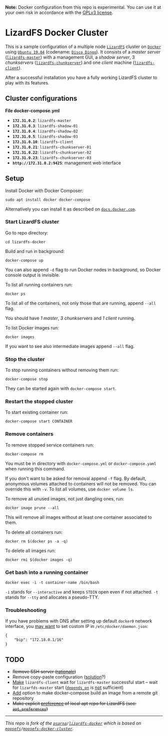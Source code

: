 **Note:** Docker configuration from this repo is experimental. You can use it at your own risk in accordance with the [GPLv3 license][1].

# LizardFS Docker Cluster

This is a sample configuration of a multiple node [`LizardFS`][2] cluster on [`Docker`][3] using [`Ubuntu 19.04`][4] (codename: [`Disco Dingo`][5]). It consists of a *master server* ([`lizardfs-master`][6]) with a management GUI, a *shadow server*, 3 *chunkservers* ([`lizardfs-chunkserver`][7]) and one *client* machine ([`lizardfs-client`][8]).

After a successful installation you have a fully working LizardFS cluster to play with its features.

## Cluster configurations

**File docker-compose.yml**

- **`172.31.0.2`**: `lizardfs-master`
- **`172.31.0.3`**: `lizardfs-shadow-01`
- **`172.31.0.4`**: `lizardfs-shadow-02`
- **`172.31.0.5`**: `lizardfs-shadow-03`
- **`172.31.0.10`**: `lizardfs-client`
- **`172.31.0.21`**: `lizardfs-chunkserver-01`
- **`172.31.0.22`**: `lizardfs-chunkserver-02`
- **`172.31.0.23`**: `lizardfs-chunkserver-03`
- **`http://172.31.0.2:9425`**: management web interface

## Setup

Install Docker with Docker Composer:

    sudo apt install docker docker-compose

Alternatively you can install it as described on [`docs.docker.com`][9].

### Start LizardFS cluster

Go to repo directory:

    cd lizardfs-docker

Build and run in background:

    docker-compose up

You can also append `-d` flag to run Docker nodes in background, so Docker console output is invisible.

To list all running containers run:

    docker ps

To list all of the containers, not only those that are running, append `--all` flag.

You should have *1 master*, *3 chunkservers* and *1 client* running.

To list Docker images run:

    docker images

If you want to see also intermediate images append `--all` flag.

### Stop the cluster

To stop running containers without removing them run:

    docker-compose stop

They can be started again with `docker-compose start`.

### Restart the stopped cluster

To start existing container run:

    docker-compose start CONTAINER

### Remove containers

To remove stopped service containers run:

    docker-compose rm

You must be in directory with `docker-compose.yml` or `docker-compose.yaml` when running this command.

If you don't want to be asked for removal append `-f` flag. By default, anonymous volumes attached to containers will not be removed. You can override this with `-v`. To list all volumes, use `docker volume ls`.

To remove all unused images, not just dangling ones, run:

    docker image prune --all

This will remove all images without at least one container associated to them.

To delete all containers run:

    docker rm $(docker ps -a -q)
    
To delete all images run:

    docker rmi $(docker images -q)

### Get bash into a running container

    docker exec -i -t container-name /bin/bash

`-i` stands for `--interactive` and keeps `STDIN` open even if not attached. `-t` stands for `--tty` and allocates a pseudo-TTY.

### Troubleshooting

If you have problems with DNS after setting up default `docker0` network interface, you [may want][22] to set custom IP in `/etc/docker/daemon.json`:

    {
	    "bip": "172.18.0.1/16"
    }


## TODO

- <s>Remove SSH server ([rationale][14])</s>
- Remove copy-paste configuration ([solution][21]?)
- [Make][15] `lizardfs-client` wait for `lizardfs-master` successful start – wait for `lizarfds-master` start ([`depends_on`][17] is [not][18] sufficient)
- [Add][16] option to make docker-compose build an image from a remote git repository
- <s>Make explicit [preference][20] of local apt repo for LizardFS (see: [`apt_preferences`][19])</s>

---

*This repo is fork of the [`psarna`][10]`/`[`lizardfs-docker`][11] which is based on [`moosefs`][12]`/`[`moosefs-docker-cluster`][13].*

[1]: https://github.com/pbeza/lizardfs-docker/blob/master/LICENSE
[2]: https://lizardfs.com/
[3]: https://www.docker.com/
[4]: https://www.ubuntu.com/about/release-cycle
[5]: https://wiki.ubuntu.com/Releases
[6]: https://packages.ubuntu.com/disco/admin/lizardfs-master
[7]: https://packages.ubuntu.com/disco/admin/lizardfs-chunkserver
[8]: https://packages.ubuntu.com/disco/admin/lizardfs-client
[9]: https://docs.docker.com/compose/install/
[10]: https://github.com/psarna
[11]: https://github.com/psarna/lizardfs-docker
[12]: https://github.com/moosefs
[13]: https://github.com/moosefs/moosefs-docker-cluster/
[14]: https://jpetazzo.github.io/2014/06/23/docker-ssh-considered-evil/
[15]: https://stackoverflow.com/questions/31746182/docker-compose-wait-for-container-x-before-starting-y
[16]: https://stackoverflow.com/questions/34120504/how-can-i-make-docker-compose-build-an-image-from-a-remote-git-repository
[17]: https://docs.docker.com/compose/compose-file/#depends_on
[18]: https://stackoverflow.com/questions/31746182/docker-compose-wait-for-container-x-before-starting-y
[19]: https://linux.die.net/man/5/apt_preferences
[20]: https://askubuntu.com/questions/27362/how-to-only-install-updates-from-a-specific-repository
[21]: https://stackoverflow.com/questions/39376786/docker-and-symlinks
[22]: https://development.robinwinslow.uk/2016/06/23/fix-docker-networking-dns/
